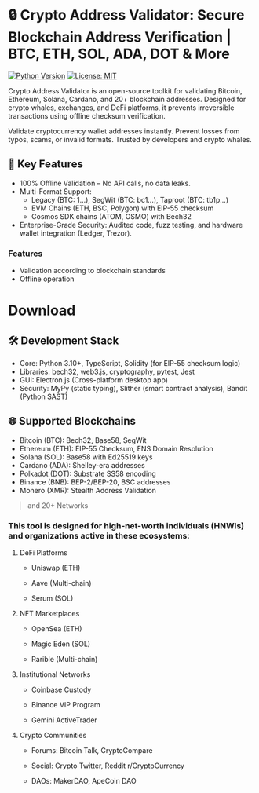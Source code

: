 # 🔒 Crypto Address Validator: Secure Blockchain Address Verification | BTC, ETH, SOL, ADA, DOT & More
[![Python Version](https://img.shields.io/badge/python-3.8%2B-blue)](https://www.python.org/)
[![License: MIT](https://img.shields.io/badge/License-MIT-green.svg)](https://opensource.org/licenses/MIT)

Crypto Address Validator is an open-source toolkit for validating Bitcoin, Ethereum, Solana, Cardano, and 20+ blockchain addresses. Designed for crypto whales, exchanges, and DeFi platforms, it prevents irreversible transactions using offline checksum verification.

Validate cryptocurrency wallet addresses instantly. Prevent losses from typos, scams, or invalid formats. Trusted by developers and crypto whales.

## 🚀 Key Features
- 100% Offline Validation – No API calls, no data leaks.
- Multi-Format Support:
  - Legacy (BTC: 1...), SegWit (BTC: bc1...), Taproot (BTC: tb1p...)
  - EVM Chains (ETH, BSC, Polygon) with EIP-55 checksum
  - Cosmos SDK chains (ATOM, OSMO) with Bech32
- Enterprise-Grade Security: Audited code, fuzz testing, and hardware wallet integration (Ledger, Trezor).

### Features
- Validation according to blockchain standards
- Offline operation

# Download 

## 🛠️ Development Stack

- Core: Python 3.10+, TypeScript, Solidity (for EIP-55 checksum logic)
- Libraries: bech32, web3.js, cryptography, pytest, Jest
- GUI: Electron.js (Cross-platform desktop app)
- Security: MyPy (static typing), Slither (smart contract analysis), Bandit (Python SAST)

## 🌐 Supported Blockchains

- Bitcoin (BTC): Bech32, Base58, SegWit
- Ethereum (ETH): EIP-55 Checksum, ENS Domain Resolution
- Solana (SOL): Base58 with Ed25519 keys
- Cardano (ADA): Shelley-era addresses
- Polkadot (DOT): Substrate SS58 encoding
- Binance (BNB): BEP-2/BEP-20, BSC addresses
- Monero (XMR): Stealth Address Validation

> and 20+ Networks

### This tool is designed for high-net-worth individuals (HNWIs) and organizations active in these ecosystems:
1. DeFi Platforms

    - Uniswap (ETH)

    - Aave (Multi-chain)

    - Serum (SOL)

2. NFT Marketplaces

    - OpenSea (ETH)

    - Magic Eden (SOL)

    - Rarible (Multi-chain)

3. Institutional Networks

    - Coinbase Custody

    - Binance VIP Program

    - Gemini ActiveTrader

4. Crypto Communities

    - Forums: Bitcoin Talk, CryptoCompare

    - Social: Crypto Twitter, Reddit r/CryptoCurrency

    - DAOs: MakerDAO, ApeCoin DAO
